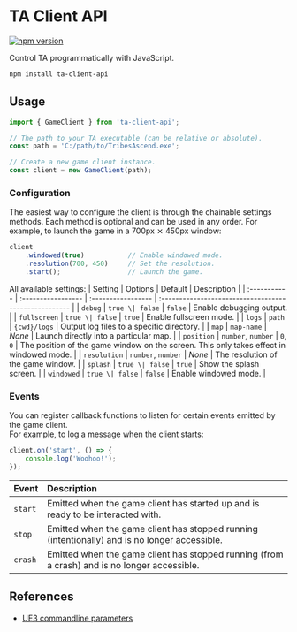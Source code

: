 # TA Client API

[![npm version](https://badge.fury.io/js/ta-client-api.svg)](https://www.npmjs.com/package/ta-client-api)

Control TA programmatically with JavaScript.

```sh
npm install ta-client-api
```

## Usage

```js
import { GameClient } from 'ta-client-api';

// The path to your TA executable (can be relative or absolute).
const path = 'C:/path/to/TribesAscend.exe';

// Create a new game client instance.
const client = new GameClient(path);
```

### Configuration

The easiest way to configure the client is through the chainable settings methods.
Each method is optional and can be used in any order. For example, to launch the game in a 700px ⨯ 450px window: 

```js
client
	.windowed(true)           // Enable windowed mode.
	.resolution(700, 450)     // Set the resolution.
	.start();                 // Launch the game.
```

All available settings:
| Setting      | Options            | Default            | Description                                           |
| :----------- | :----------------- | :----------------- | :---------------------------------------------------- |
| `debug`      | `true \| false`    | `false`            | Enable debugging output.                              |
| `fullscreen` | `true \| false`    | `true`             | Enable fullscreen mode.                               |
| `logs`       | `path`             | `{cwd}/logs`       | Output log files to a specific directory.             |
| `map`        | `map-name`         | *None*             | Launch directly into a particular map.                |
| `position`   | `number`, `number` | `0`, `0`           | The position of the game window on the screen. This only takes effect in windowed mode. |
| `resolution` | `number`, `number` | *None*             | The resolution of the game window.                    |
| `splash`     | `true \| false`    | `true`             | Show the splash screen.                               |
| `windowed`   | `true \| false`    | `false`            | Enable windowed mode.                                 |


### Events

You can register callback functions to listen for certain events emitted by the game client.  
For example, to log a message when the client starts:
```js
client.on('start', () => {
	console.log('Woohoo!');
});
```

| Event   | Description                                                                     |
| :------ | :------------------------------------------------------------------------------ |
| `start` | Emitted when the game client has started up and is ready to be interacted with. |
| `stop`  | Emitted when the game client has stopped running (intentionally) and is no longer accessible. |
| `crash` | Emitted when the game client has stopped running (from a crash) and is no longer accessible. |


## References

- [UE3 commandline parameters](https://docs.unrealengine.com/udk/Three/CommandLineArguments.html)
